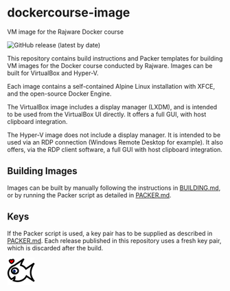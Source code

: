 # dockercourse-image

VM image for the Rajware Docker course

![GitHub release (latest by date)](https://img.shields.io/github/v/release/rajware/dockercourse-image?include_prereleases)

This repository contains build instructions and Packer templates for building VM images for the Docker course conducted by Rajware. Images can be built for VirtualBox and Hyper-V.

Each image contains a self-contained Alpine Linux installation with XFCE, and the open-source Docker Engine.

The VirtualBox image includes a display manager (LXDM), and is intended to be used from the VirtualBox UI directly. It offers a full GUI, with host clipboard integration. 

The Hyper-V image does not include a display manager. It is intended to be used via an RDP connection (Windows Remote Desktop for example). It also offers, via the RDP client software, a full GUI with host clipboard integration.

## Building Images

Images can be built by manually following the instructions in [BUILDING.md](BUILDING.md), or by running the Packer script as detailed in [PACKER.md](PACKER.md).

## Keys

If the Packer script is used, a key pair has to be supplied as described in [PACKER.md](PACKER.md). Each release published in this repository uses a fresh key pair, which is discarded after the build.

<img src="attachments/icon/matsya.png" width="64" alt="Matsya Icon" title="Matsya Icon" />
